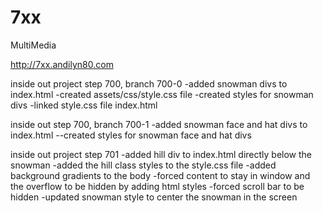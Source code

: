 # 7xx
MultiMedia

http://7xx.andilyn80.com

inside out project step 700, branch 700-0 
-added snowman divs to index.html
-created assets/css/style.css file
-created styles for snowman divs
-linked style.css file index.html

inside out step 700, branch 700-1
-added snowman face and hat divs to index.html
--created styles for snowman face and hat divs

inside out project step 701
-added hill div to index.html directly below the snowman
-added the hill class styles to the style.css file
-added background gradients to the body
-forced content to stay in window and the overflow to be hidden by adding html styles
-forced scroll bar to be hidden
-updated snowman style to center the snowman in the screen